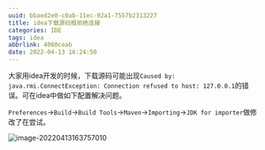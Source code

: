 ```yaml
---
uuid: bbaed2e0-c0ab-11ec-92a1-7557b2313227
title: idea下载源码报拒绝连接
categories: IDE
tags: idea
abbrlink: 4060ceab
date: 2022-04-13 16:24:50
---
```


大家用idea开发的时候，下载源码可能出现`Caused by: java.rmi.ConnectException: Connection refused to host: 127.0.0.1`的错误。可在idea中做如下配置解决问题。

`Preferences`->`Build`->`Build Tools`->`Maven`->`Importing`->`JDK for importer`做修改了在尝试。

![image-20220413163757010](https://raw.githubusercontent.com/xzyup/image/master/202204131637914.png)

